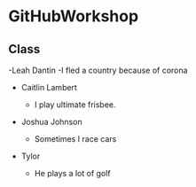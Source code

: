 
# GitHubWorkshop

## Class


-Leah Dantin
    -I fled a country because of corona

- Caitlin Lambert
    - I play ultimate frisbee.
- Joshua Johnson
    - Sometimes I race cars

- Tylor 
    - He plays a lot of golf

